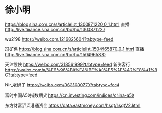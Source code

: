 # 徐小明
https://blog.sina.com.cn/s/articlelist_1300871220_0_1.html
直播
http://live.finance.sina.com.cn/bozhu/1300871220

wu2198
https://weibo.com/1216826604?tabtype=feed

冯矿伟
https://blog.sina.com.cn/s/articlelist_1504965870_0_1.html
直播
http://live.finance.sina.com.cn/bozhu/1504965870

天津股侠
https://weibo.com/318561999?tabtype=feed
新侠客行
https://weibo.com/n/%E6%96%B0%E4%BE%A0%E5%AE%A2%E8%A1%8C?tabtype=feed

Nir_老狮子
https://weibo.com/3635680770?tabtype=feed

富时中国A50指数期货
https://cn.investing.com/indices/china-a50

东方财富沪深港通资金
https://data.eastmoney.com/hsgt/hsgtV2.html
